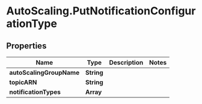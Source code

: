 # AutoScaling.PutNotificationConfigurationType

## Properties

Name | Type | Description | Notes
------------ | ------------- | ------------- | -------------
**autoScalingGroupName** | **String** |  | 
**topicARN** | **String** |  | 
**notificationTypes** | **Array** |  | 


